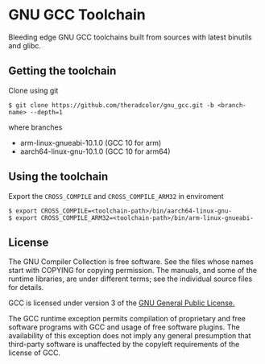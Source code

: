 # GNU GCC Toolchain

Bleeding edge GNU GCC toolchains built from sources with latest binutils and glibc.

## Getting the toolchain

Clone using git 
```
$ git clone https://github.com/theradcolor/gnu_gcc.git -b <branch-name> --depth=1
```

where branches
- arm-linux-gnueabi-10.1.0 (GCC 10 for arm)
- aarch64-linux-gnu-10.1.0 (GCC 10 for arm64)

## Using the toolchain

Export the `CROSS_COMPILE` and `CROSS_COMPILE_ARM32` in enviroment

```
$ export CROSS_COMPILE=<toolchain-path>/bin/aarch64-linux-gnu-
$ export CROSS_COMPILE_ARM32=<toolchain-path>/bin/arm-linux-gnueabi-
```

## License

The GNU Compiler Collection is free software.  See the files whose
names start with COPYING for copying permission.  The manuals, and
some of the runtime libraries, are under different terms; see the
individual source files for details.

GCC is licensed under version 3 of the [GNU General Public License.](https://www.gnu.org/licenses/gpl-3.0.html)

The GCC runtime exception permits compilation of proprietary and free software programs with GCC and usage of free software plugins. The availability of this exception does not imply any general presumption that third-party software is unaffected by the copyleft requirements of the license of GCC. 
